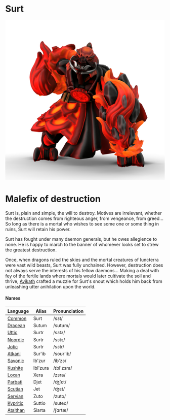 # Surt

![](surt.png)

# Malefix of destruction

Surt is, plain and simple, the will to destroy. Motives are irrelevant, whether the destruction comes from righteous anger, from vengeance, from greed... So long as there is a mortal who wishes to see some one or some thing in ruins, Surt will retain his power.

Surt has fought under many daemon generals, but he owes allegience to none. He is happy to march to the banner of whomever looks set to strew the greatest destruction.

Once, when dragons ruled the skies and the mortal creatures of Iuncterra were vast wild beasts, Surt was fully unchained. However, destruction does not always serve the interests of his fellow daemons... Making a deal with fey of the fertile lands where mortals would later cultivate the soil and thrive, [Avikath](avikath) crafted a muzzle for Surt's snout which holds him back from unleashing utter anihilation upon the world.

#### Names

| Language | Alias | Pronunciation |
| ---      | ---   | ---           |
| [Common](/languages/common) | Surt | /sɜt/ | 
| [Dracean](/languages/dracean) | Sutum | /sʊtʊm/ | 
| [Uttic](/languages/uttic) | Surtr | /sɜtɜ/ | 
| [Noordic](/languages/noordic) | Surtr | /sɜtɜ/ | 
| [Jotic](/languages/jotic) | Surtr | /sɜtr/ |
| [Atkani](/languages/atkani) | Sur'ib | /soʊr'ib/ | 
| [Savonic](/languages/savonic) | Ib'zur | /ib'zɜ/ | 
| [Kushite](/languages/kushite) | Ibl'zura | /ɪbl'zɜra/ | 
| [Loxan](/languages/loxan) | Xera | /zɜra/ | 
| [Parbati](/languages/parbati) | Djet | /ʤʃɛt/ | 
| [Scutian](/languages/scutian) | Jet | /ʤɛt/ | 
| [Servian](/languages/servian) | Zuto | /zʊto/ | 
| [Kypritic](/languages/kypritic) | Suttio | /suteo/ | 
| [Ataithan](/languages/ataithan) | Siarta | /ʃɑrtæ/ |